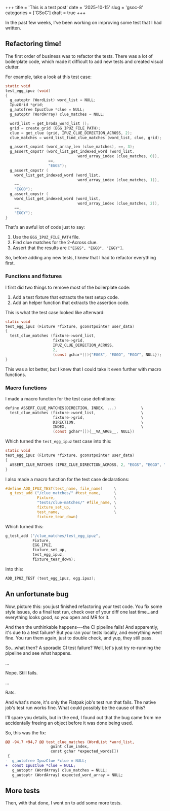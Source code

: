 +++
title      = 'This is a test post'
date       = '2025-10-15'
slug       = 'gsoc-8'
categories = ['GSoC']
draft      = true
+++

In the past few weeks, I've been working on improving some test that I had written.

## Refactoring time!

The first order of business was to refactor the tests. There was a lot of boilerplate code, which made it difficult to add new tests and created visual clutter.

For example, take a look at this test case:
```c
static void
test_egg_ipuz (void)
{
  g_autoptr (WordList) word_list = NULL;
  IpuzGrid *grid;
  g_autofree IpuzClue *clue = NULL;
  g_autoptr (WordArray) clue_matches = NULL;

  word_list = get_broda_word_list ();
  grid = create_grid (EGG_IPUZ_FILE_PATH);
  clue = get_clue (grid, IPUZ_CLUE_DIRECTION_ACROSS, 2);
  clue_matches = word_list_find_clue_matches (word_list, clue, grid);

  g_assert_cmpint (word_array_len (clue_matches), ==, 3);
  g_assert_cmpstr (word_list_get_indexed_word (word_list,
                                word_array_index (clue_matches, 0)),
                   ==,
                   "EGGS");
  g_assert_cmpstr (
    word_list_get_indexed_word (word_list,
                                word_array_index (clue_matches, 1)),
    ==,
    "EGGO");
  g_assert_cmpstr (
    word_list_get_indexed_word (word_list,
                                word_array_index (clue_matches, 2)),
    ==,
    "EGGY");
}
```
That's an awful lot of code just to say:
1. Use the `EGG_IPUZ_FILE_PATH` file.
1. Find clue matches for the 2-Across clue.
1. Assert that the results are `["EGGS", "EGGO", "EGGY"]`.

So, before adding any new tests, I knew that I had to refactor everything first.

### Functions and fixtures

I first did two things to remove most of the boilerplate code:
1. Add a test fixture that extracts the test setup code.
1. Add an helper function that extracts the assertion code.

This is what the test case looked like afterward:
```c
static void
test_egg_ipuz (Fixture *fixture, gconstpointer user_data)
{
  test_clue_matches (fixture->word_list,
                     fixture->grid,
                     IPUZ_CLUE_DIRECTION_ACROSS,
                     2,
                     (const gchar*[]){"EGGS", "EGGO", "EGGY", NULL});
}
```

This was a lot better, but I knew that I could take it even further with macro functions.

### Macro functions

I made a macro function for the test case definitions:
```c
define ASSERT_CLUE_MATCHES(DIRECTION, INDEX, ...)           \
  test_clue_matches (fixture->word_list,                    \
                     fixture->grid,                         \
                     DIRECTION,                             \
                     INDEX,                                 \
                     (const gchar*[]){__VA_ARGS__, NULL})
```

Which turned the `test_egg_ipuz` test case into this:
```c
static void
test_egg_ipuz (Fixture *fixture, gconstpointer user_data)
{
  ASSERT_CLUE_MATCHES (IPUZ_CLUE_DIRECTION_ACROSS, 2, "EGGS", "EGGO", "EGGY");
}
```

I also made a macro function for the test case declarations:
```c
#define ADD_IPUZ_TEST(test_name, file_name)     \
  g_test_add ("/clue_matches/" #test_name,      \
              Fixture,                          \
              "tests/clue-matches/" #file_name, \
              fixture_set_up,                   \
              test_name,                        \
              fixture_tear_down)
```

Which turned this:
```c
g_test_add ("/clue_matches/test_egg_ipuz",
            Fixture,
            EGG_IPUZ,
            fixture_set_up,
            test_egg_ipuz,
            fixture_tear_down);
```

Into this:
```c
ADD_IPUZ_TEST (test_egg_ipuz, egg.ipuz);
```

## An unfortunate bug

Now, picture this: you just finished refactoring your test code. You fix some style issues, do a final test run, check over of your diff one last time...and everything looks good, so you open and MR for it.

And then the unthinkable happens---the CI pipeline fails! And apparently, it's due to a test failure? But you ran your tests locally, and everything went fine. You run them again, just to double check, and yup, they still pass.

So...what then? A sporadic CI test failure? Well, let's just try re-running the pipeline and see what happens.

...

Nope. Still fails.

...

Rats.

And what's more, it's only the Flatpak job's test run that fails. The native job's test run works fine. What could possibly be the cause of this?

I'll spare you details, but in the end, I found out that the bug came from me accidentally freeing an object before it was done being used.

So, this was the fix:
```diff
@@ -94,7 +94,7 @@ test_clue_matches (WordList *word_list,
                    guint clue_index,
                    const gchar *expected_words[])
 {
-  g_autofree IpuzClue *clue = NULL;
+  const IpuzClue *clue = NULL;
   g_autoptr (WordArray) clue_matches = NULL;
   g_autoptr (WordArray) expected_word_array = NULL;
```

## More tests

Then, with that done, I went on to add some more tests. 